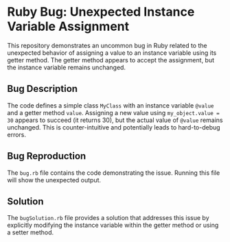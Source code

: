 # Ruby Bug: Unexpected Instance Variable Assignment

This repository demonstrates an uncommon bug in Ruby related to the unexpected behavior of assigning a value to an instance variable using its getter method.  The getter method appears to accept the assignment, but the instance variable remains unchanged.

## Bug Description
The code defines a simple class `MyClass` with an instance variable `@value` and a getter method `value`.  Assigning a new value using `my_object.value = 30` appears to succeed (it returns 30), but the actual value of `@value` remains unchanged. This is counter-intuitive and potentially leads to hard-to-debug errors.

## Bug Reproduction
The `bug.rb` file contains the code demonstrating the issue.  Running this file will show the unexpected output.

## Solution
The `bugSolution.rb` file provides a solution that addresses this issue by explicitly modifying the instance variable within the getter method or using a setter method.